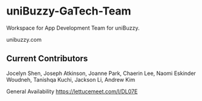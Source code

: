 # uniBuzzy-GaTech-Team

Workspace for App Development Team for uniBuzzy.

unibuzzy.com

## Current Contributors
Jocelyn Shen, 
Joseph Atkinson, 
Joanne Park, 
Chaerin Lee, 
Naomi Eskinder Woudneh, 
Tanishqa Kuchi, 
Jackson Li, 
Andrew Kim

General Availability https://lettucemeet.com/l/DL07E
